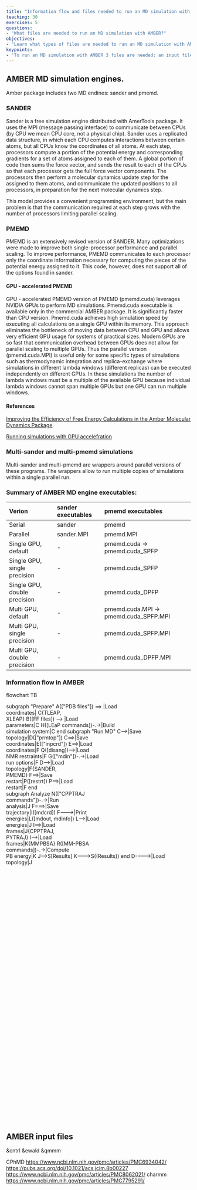 ```yaml
---
title: "Information flow and files needed to run an MD simulation with AMBER"
teaching: 30
exercises: 5
questions:
- "What files are needed to run an MD simulation with AMBER?"
objectives:
- "Learn what types of files are needed to run an MD simulation with AMBER"
keypoints:
- "To run an MD simulation with AMBER 3 files are needed: an input file, a parameter file, and a file describing coordinates/velocities . "
---
```


## AMBER MD simulation engines.
Amber package includes two MD endines: sander and pmemd.

### SANDER
Sander is a free simulation engine distributed with AmerTools package. It uses the MPI (message passing interface) to communicate between CPUs (by CPU we mean CPU core, not a physical chip). Sander uses a replicated data structure, in which each CPU computes interactions between certain atoms, but all CPUs know the coordinates of all atoms. At each step, processors compute a portion of the potential energy and corresponding gradients for a set of atoms assigned to each of them. A global portion of code then sums the force vector, and sends the result to each of the CPUs so that each processor gets the full force vector components. The processors then perform a molecular dynamics update step for the assigned to them atoms, and communicate the updated positions to all processors, in preparation for the next molecular dynamics step.

This model provides a convenient programming environment, but the main problem is that the communication required at each step grows with the number of processors limiting parallel scaling. 

### PMEMD
PMEMD is an extensively revised version of SANDER. Many optimizations were made to improve both single-processor performance and parallel scaling. To improve performance, PMEMD communicates to each processor only the coordinate information necessary for computing the pieces of the potential energy assigned to it. This code, however, does not support all of the options found in sander.  

#### GPU - accelerated PMEMD
GPU - accelerated PMEMD version of PMEMD (pmemd.cuda) leverages NVIDIA GPUs to perform MD simulations. Pmemd.cuda executable is available only in the commercial AMBER package. It is significantly faster than CPU version. Pmemd.cuda achieves high simulation speed by executing all calculations on a single GPU within its memory. This approach eliminates the bottleneck of moving data between CPU and GPU and allows very efficient GPU usage for systems of practical sizes. Modern GPUs are so fast that communication overhead between GPUs does not allow for parallel scaling to multiple GPUs. Thus the parallel version (pmemd.cuda.MPI) is useful only for some specific types of simulations such as thermodynamic integration and replica-exchange where simulations in different lambda windows (different replicas) can be executed independently on different GPUs. In these simulations the number of lambda windows must be a multiple of the available GPU because individual lambda windows cannot span multiple GPUs but one GPU can run multiple windows.   

#### References
[Improving the Efficiency of Free Energy Calculations in the Amber Molecular Dynamics Package](https://www.ncbi.nlm.nih.gov/pmc/articles/PMC3811123/).  

[Running simulations with GPU accelefration](https://ambermd.org/GPUSupport.php)


### Multi-sander and multi-pmemd simulations
Multi-sander and multi-pmemd are wrappers around parallel versions of these programs. The wrappers allow to run multiple copies of simulations within a single parallel run. 

### Summary of AMBER MD engine executables: 

|  Verion     | sander executables|  pmemd executables|  
|:---|:---|:---|
|Serial | sander  | pmemd|      |
|Parallel | sander.MPI  | pmemd.MPI|   
|Single GPU, default| -  | pmemd.cuda -> pmemd.cuda_SPFP|
|Single GPU, single precision| -  | pmemd.cuda_SPFP|   
|Single GPU, double precision| -  | pmemd.cuda_DPFP|
|Multi GPU, default| -  | pmemd.cuda.MPI -> pmemd.cuda_SPFP.MPI|
|Multi GPU, single precision| -  | pmemd.cuda_SPFP.MPI|   
|Multi GPU, double precision| -  | pmemd.cuda_DPFP.MPI|


### Information flow in AMBER
<div class="mermaid" style="height: 30%">
flowchart TB

subgraph "Prepare"
    A(["PDB files"]) ==> |Load <br/>coordinates| C{TLEAP, <br/>XLEAP}
    B([FF files]) --> |Load <br/>parameters|C
    H([LEaP commands])-.->|Build <br/>simulation system|C
end
subgraph "Run MD"
    C-->|Save <br/>topology|D(["prmtop"])
    C==>|Save <br/>coordinates|E(["inpcrd"])
    E==>|Load <br/>coordinates|F
    Q([disang])-->|Load <br/>NMR restraints|F
    G(["mdin"])-.->|Load <br/>run options|F
    D-->|Load <br/>topology|F{SANDER, <br/>PMEMD}
    F==>|Save <br/>restart|P([restrt])
    P==>|Load <br/>restart|F
end   
subgraph Analyze 
    N(["CPPTRAJ <br/>commands"])-.->|Run <br/>analysis|J 
    F===>|Save <br/>trajectory|I([mdcrd])
    F--->|Print <br/>energies|L([mdout, mdinfo])
    L-->|Load <br/>energies|J
    I==>|Load <br/>frames|J{CPPTRAJ, <br/> PYTRAJ}
    I-->|Load <br/>frames|K{MMPBSA}
    R([MM-PBSA <br/>commands])-.->|Compute <br/> PB energy|K
    J-->S[Results]
    K--->S((Results))
end
    D---->|Load <br/>topology|J
</div>


## AMBER input files
&cntrl
&ewald
&qmmm




CPhMD
https://www.ncbi.nlm.nih.gov/pmc/articles/PMC6934042/
https://pubs.acs.org/doi/10.1021/acs.jcim.8b00227
https://www.ncbi.nlm.nih.gov/pmc/articles/PMC8062021/ charmm
https://www.ncbi.nlm.nih.gov/pmc/articles/PMC7795291/